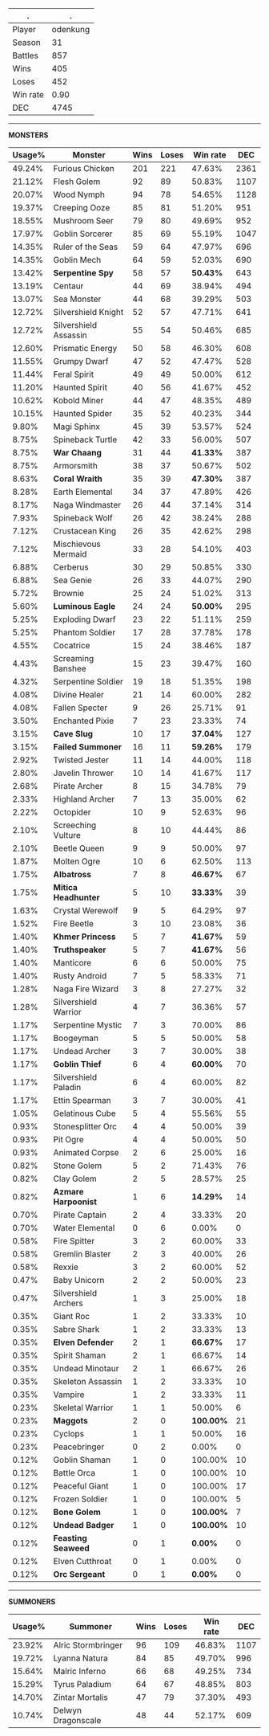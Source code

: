 .|.
|-|-
Player|odenkung
Season|31
Battles|857
Wins|405
Loses|452
Win rate|0.90
DEC|4745

---
**MONSTERS**

Usage%|Monster|Wins|Loses|Win rate|DEC|
-|-|-|-|-|-|
49.24%|Furious Chicken|201|221|47.63%|2361|
21.12%|Flesh Golem|92|89|50.83%|1107|
20.07%|Wood Nymph|94|78|54.65%|1128|
19.37%|Creeping Ooze|85|81|51.20%|951|
18.55%|Mushroom Seer|79|80|49.69%|952|
17.97%|Goblin Sorcerer|85|69|55.19%|1047|
14.35%|Ruler of the Seas|59|64|47.97%|696|
14.35%|Goblin Mech|64|59|52.03%|690|
13.42%|**Serpentine Spy**|58|57|**50.43%**|643|
13.19%|Centaur|44|69|38.94%|494|
13.07%|Sea Monster|44|68|39.29%|503|
12.72%|Silvershield Knight|52|57|47.71%|641|
12.72%|Silvershield Assassin|55|54|50.46%|685|
12.60%|Prismatic Energy|50|58|46.30%|608|
11.55%|Grumpy Dwarf|47|52|47.47%|528|
11.44%|Feral Spirit|49|49|50.00%|612|
11.20%|Haunted Spirit|40|56|41.67%|452|
10.62%|Kobold Miner|44|47|48.35%|489|
10.15%|Haunted Spider|35|52|40.23%|344|
9.80%|Magi Sphinx|45|39|53.57%|524|
8.75%|Spineback Turtle|42|33|56.00%|507|
8.75%|**War Chaang**|31|44|**41.33%**|387|
8.75%|Armorsmith|38|37|50.67%|502|
8.63%|**Coral Wraith**|35|39|**47.30%**|387|
8.28%|Earth Elemental|34|37|47.89%|426|
8.17%|Naga Windmaster|26|44|37.14%|314|
7.93%|Spineback Wolf|26|42|38.24%|288|
7.12%|Crustacean King|26|35|42.62%|298|
7.12%|Mischievous Mermaid|33|28|54.10%|403|
6.88%|Cerberus|30|29|50.85%|330|
6.88%|Sea Genie|26|33|44.07%|290|
5.72%|Brownie|25|24|51.02%|313|
5.60%|**Luminous Eagle**|24|24|**50.00%**|295|
5.25%|Exploding Dwarf|23|22|51.11%|259|
5.25%|Phantom Soldier|17|28|37.78%|178|
4.55%|Cocatrice|15|24|38.46%|187|
4.43%|Screaming Banshee|15|23|39.47%|160|
4.32%|Serpentine Soldier|19|18|51.35%|198|
4.08%|Divine Healer|21|14|60.00%|282|
4.08%|Fallen Specter|9|26|25.71%|91|
3.50%|Enchanted Pixie|7|23|23.33%|74|
3.15%|**Cave Slug**|10|17|**37.04%**|127|
3.15%|**Failed Summoner**|16|11|**59.26%**|179|
2.92%|Twisted Jester|11|14|44.00%|118|
2.80%|Javelin Thrower|10|14|41.67%|117|
2.68%|Pirate Archer|8|15|34.78%|79|
2.33%|Highland Archer|7|13|35.00%|62|
2.22%|Octopider|10|9|52.63%|96|
2.10%|Screeching Vulture|8|10|44.44%|86|
2.10%|Beetle Queen|9|9|50.00%|97|
1.87%|Molten Ogre|10|6|62.50%|113|
1.75%|**Albatross**|7|8|**46.67%**|67|
1.75%|**Mitica Headhunter**|5|10|**33.33%**|39|
1.63%|Crystal Werewolf|9|5|64.29%|97|
1.52%|Fire Beetle|3|10|23.08%|36|
1.40%|**Khmer Princess**|5|7|**41.67%**|59|
1.40%|**Truthspeaker**|5|7|**41.67%**|56|
1.40%|Manticore|6|6|50.00%|75|
1.40%|Rusty Android|7|5|58.33%|71|
1.28%|Naga Fire Wizard|3|8|27.27%|32|
1.28%|Silvershield Warrior|4|7|36.36%|57|
1.17%|Serpentine Mystic|7|3|70.00%|86|
1.17%|Boogeyman|5|5|50.00%|58|
1.17%|Undead Archer|3|7|30.00%|38|
1.17%|**Goblin Thief**|6|4|**60.00%**|70|
1.17%|Silvershield Paladin|6|4|60.00%|82|
1.17%|Ettin Spearman|3|7|30.00%|41|
1.05%|Gelatinous Cube|5|4|55.56%|55|
0.93%|Stonesplitter Orc|4|4|50.00%|39|
0.93%|Pit Ogre|4|4|50.00%|50|
0.93%|Animated Corpse|2|6|25.00%|16|
0.82%|Stone Golem|5|2|71.43%|76|
0.82%|Clay Golem|2|5|28.57%|25|
0.82%|**Azmare Harpoonist**|1|6|**14.29%**|14|
0.70%|Pirate Captain|2|4|33.33%|20|
0.70%|Water Elemental|0|6|0.00%|0|
0.58%|Fire Spitter|3|2|60.00%|33|
0.58%|Gremlin Blaster|2|3|40.00%|26|
0.58%|Rexxie|3|2|60.00%|52|
0.47%|Baby Unicorn|2|2|50.00%|23|
0.47%|Silvershield Archers|1|3|25.00%|18|
0.35%|Giant Roc|1|2|33.33%|10|
0.35%|Sabre Shark|1|2|33.33%|13|
0.35%|**Elven Defender**|2|1|**66.67%**|17|
0.35%|Spirit Shaman|2|1|66.67%|14|
0.35%|Undead Minotaur|2|1|66.67%|26|
0.35%|Skeleton Assassin|1|2|33.33%|10|
0.35%|Vampire|1|2|33.33%|11|
0.23%|Skeletal Warrior|1|1|50.00%|6|
0.23%|**Maggots**|2|0|**100.00%**|21|
0.23%|Cyclops|1|1|50.00%|16|
0.23%|Peacebringer|0|2|0.00%|0|
0.12%|Goblin Shaman|1|0|100.00%|10|
0.12%|Battle Orca|1|0|100.00%|10|
0.12%|Peaceful Giant|1|0|100.00%|17|
0.12%|Frozen Soldier|1|0|100.00%|5|
0.12%|**Bone Golem**|1|0|**100.00%**|7|
0.12%|**Undead Badger**|1|0|**100.00%**|10|
0.12%|**Feasting Seaweed**|0|1|**0.00%**|0|
0.12%|Elven Cutthroat|0|1|0.00%|0|
0.12%|**Orc Sergeant**|0|1|**0.00%**|0|

---
**SUMMONERS**

Usage%|Summoner|Wins|Loses|Win rate|DEC|
-|-|-|-|-|-|
23.92%|Alric Stormbringer|96|109|46.83%|1107|
19.72%|Lyanna Natura|84|85|49.70%|996|
15.64%|Malric Inferno|66|68|49.25%|734|
15.29%|Tyrus Paladium|64|67|48.85%|803|
14.70%|Zintar Mortalis|47|79|37.30%|493|
10.74%|Delwyn Dragonscale|48|44|52.17%|609|
